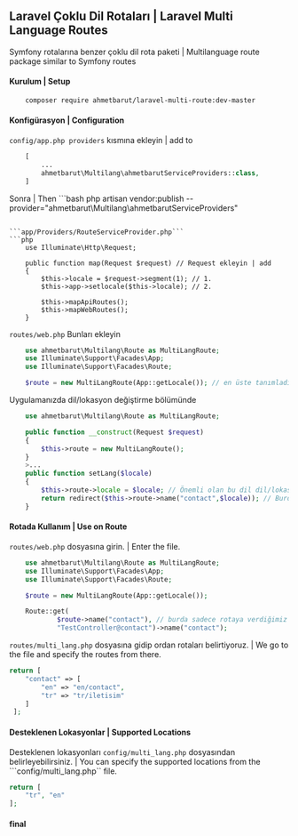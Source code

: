 ## Laravel Çoklu Dil Rotaları | Laravel Multi Language Routes
Symfony rotalarına benzer çoklu dil rota paketi | Multilanguage route package similar to Symfony routes
#### Kurulum | Setup
```bash 
    composer require ahmetbarut/laravel-multi-route:dev-master
```
#### Konfigürasyon | Configuration
```config/app.php providers``` kısmına ekleyin | add to
```php 
    [
        ...
        ahmetbarut\Multilang\ahmetbarutServiceProviders::class,
    ]
``` 
Sonra | Then ```bash
php artisan vendor:publish --provider="ahmetbarut\Multilang\ahmetbarutServiceProviders"
```

```app/Providers/RouteServiceProvider.php``` 
```php
    use Illuminate\Http\Request;
    
    public function map(Request $request) // Request ekleyin | add
    {
        $this->locale = $request->segment(1); // 1.
        $this->app->setlocale($this->locale); // 2.

        $this->mapApiRoutes();
        $this->mapWebRoutes();
    }
```
```routes/web.php``` Bunları ekleyin
```php 
    use ahmetbarut\Multilang\Route as MultiLangRoute;
    use Illuminate\Support\Facades\App;
    use Illuminate\Support\Facades\Route;

    $route = new MultiLangRoute(App::getLocale()); // en üste tanımladım rotalar her yenilendiğinde dil seçmesi için | I defined it at the top to choose a language every time the routes are refresh
```
Uygulamanızda dil/lokasyon değiştirme bölümünde 
```php
    use ahmetbarut\Multilang\Route as MultiLangRoute;

    public function __construct(Request $request)
    {
        $this->route = new MultiLangRoute();
    }
    >...
    public function setLang($locale)
    {
        $this->route->locale = $locale; // Önemli olan bu dil dil/lokasyon değiştirmeniz için kullanılır bu olmazsa değiştiremez 404 döndürür. | The important thing is that this language is used to change the language / location, otherwise it cannot change. It returns 404.
        return redirect($this->route->name("contact",$locale)); // Burda name() fonksiyonundaki 1. parametre rotada belirtmiş olduğum contact isminde bir rotam var. Dil/Lokasyon değiştirdiğinde o sayfaya yönlendirme yapacak. 2. parametre Dil/Lokasyon belirtiyor. Here I have a route named contact, which I specified in the 1st parameter route in the name () function. When the language / location changes, it will redirect to that page. The 2nd parameter is the Language / Location.
    }
``` 
#### Rotada Kullanım | Use on Route
```routes/web.php``` dosyasına girin. | Enter the file.
```php 
    use ahmetbarut\Multilang\Route as MultiLangRoute;
    use Illuminate\Support\Facades\App;
    use Illuminate\Support\Facades\Route;

    $route = new MultiLangRoute(App::getLocale());

    Route::get(
            $route->name("contact"), // burda sadece rotaya verdiğimiz ismi yazıyoruz benim verdiğim contact. | Here we only write the name we give to the route, contact me.
            "TestController@contact")->name("contact");
```
```routes/multi_lang.php``` dosyasına gidip ordan rotaları belirtiyoruz. | We go to the file and specify the routes from there.
```php
return [
    "contact" => [
        "en" => "en/contact",
        "tr" => "tr/iletisim"
    ]
 ];
```
#### Desteklenen Lokasyonlar | Supported Locations
Desteklenen lokasyonları ```config/multi_lang.php``` dosyasından belirleyebilirsiniz. | You can specify the supported locations from the ```config/multi_lang.php`` file.
```php
return [
    "tr", "en"
];
```
#### final
